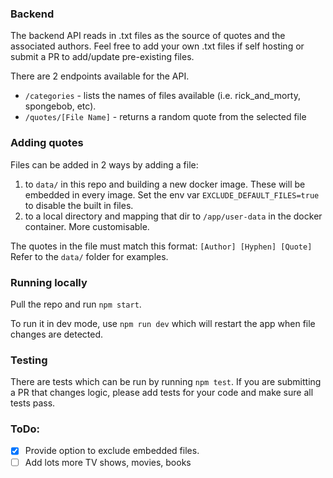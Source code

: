 ### Backend
The backend API reads in .txt files as the source of quotes and the associated authors. Feel free to add your own .txt files 
if self hosting or submit a PR to add/update pre-existing files.

There are 2 endpoints available for the API.
- `/categories` - lists the names of files available (i.e. rick_and_morty, spongebob, etc).
- `/quotes/[File Name]` - returns a random quote from the selected file

### Adding quotes
Files can be added in 2 ways by adding a file:
1. to `data/` in this repo and building a new docker image. These will be embedded in every image. Set the env 
var `EXCLUDE_DEFAULT_FILES=true` to disable the built in files.
2. to a local directory and mapping that dir to `/app/user-data` in the docker container. More customisable.

The quotes in the file must match this format:
`[Author] [Hyphen] [Quote]`
Refer to the `data/` folder for examples.

### Running locally
Pull the repo and run `npm start`.

To run it in dev mode, use `npm run dev` which will restart the app when file changes are detected.

### Testing
There are tests which can be run by running `npm test`. If you are submitting a PR that changes logic, please add tests 
for your code and make sure all tests pass.

### ToDo:
- [x] Provide option to exclude embedded files.
- [ ] Add lots more TV shows, movies, books